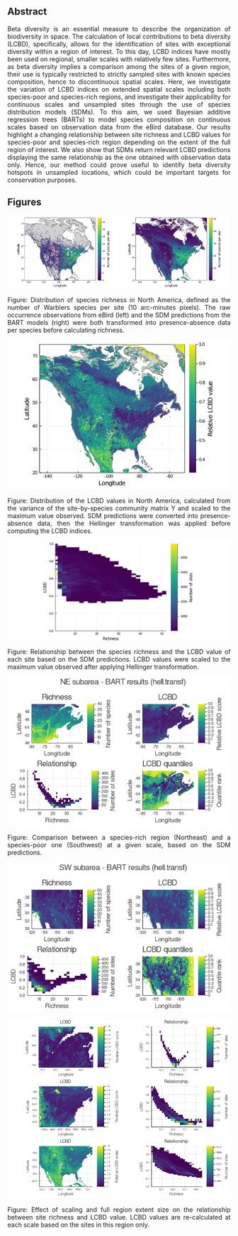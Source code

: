 <div style="text-align: justify">


## Abstract

Beta diversity is an essential measure to describe the organization of
biodiversity in space.
The calculation of local contributions to beta diversity (LCBD), specifically,
allows for the identification of sites with exceptional diversity within a
region of interest.
To this day, LCBD indices have mostly been used on regional, smaller scales with
relatively few sites.
Furthermore, as beta diversity implies a comparison among the sites of a given
region, their use is typically restricted to strictly sampled sites with known 
species composition, hence to discontinuous spatial scales.
Here, we investigate the variation of LCBD indices on extended spatial scales
including both species-poor and species-rich regions, and investigate their
applicability for continuous scales and unsampled sites through the use of
species distribution models (SDMs).
To this aim, we used Bayesian additive regression trees (BARTs) to model species
composition on continuous scales based on observation data from the eBird
database.
Our results highlight a changing relationship between site richness and LCBD
values for species-poor and species-rich region depending on the extent of the
full region of interest.
We also show that SDMs return relevant LCBD predictions displaying the same
relationship as the one obtained with observation data only.
Hence, our method could prove useful to identify beta diversity hotspots in
unsampled locations, which could be important targets for conservation purposes.

## Figures

<p align="center">
    <img src="fig/richness-raw.png" width="49%" />
    <img src="fig/richness-bart.png" width="49%" />
</p>

Figure: Distribution of species richness in North America, defined as the number
of Warblers species per site (10 arc-minutes pixels).
The raw occurrence observations from eBird (left) and the SDM
predictions from the BART models (right) were both transformed
into presence-absence data per species before calculating richness.

![LCBD values](fig/lcbd-bart.png)

Figure: Distribution of the LCBD values in North America, calculated from the
variance of the site-by-species community matrix Y and scaled to the maximum
value observed.
SDM predictions were converted into presence-absence data, then the Hellinger
transformation was applied before computing the LCBD indices.

![Relationship](fig/relationship-bart.png)

Figure: Relationship between the species richness and the LCBD value of each
site based on the SDM predictions.
LCBD values were scaled to the maximum value observed after applying Hellinger
transformation.

![NE subareas](../../fig/bart/05-1_bart_subareas_NEtr.png)

Figure: Comparison between a species-rich region (Northeast) and a species-poor
one (Southwest) at a given scale, based on the SDM predictions.

![SW subareas](../../fig/bart/05-1_bart_subareas_SWtr.png)

![3 scales](../../fig/bart/05-2_bart_subareas_3scales.png)

Figure: Effect of scaling and full region extent size on the relationship
between site richness and LCBD value.
LCBD values are re-calculated at each scale based on the sites in this region
only.
